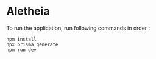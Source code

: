 # Aletheia

To run the application, run following commands in order : 

```
npm install
npx prisma generate
npm run dev
```
